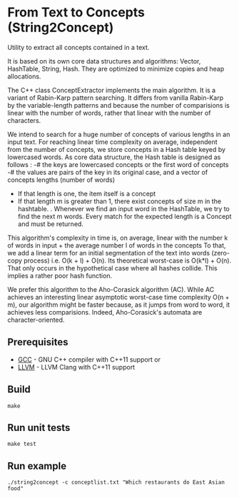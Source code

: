 # From Text to Concepts (String2Concept)
  
Utility to extract all concepts contained in a text.

It is based on its own core data structures and algorithms:
Vector, HashTable, String, Hash.
They are optimized to minimize copies and heap allocations.

The C++ class ConceptExtractor implements the main algorithm.
It is a variant of Rabin-Karp pattern searching.
It differs from vanilla Rabin-Karp by the variable-length patterns and
because the number of comparisions is linear with the number of words,
rather that linear with the number of characters.

We intend to search for a huge number of concepts of various lengths in an input text.
For reaching linear time complexity on average, independent from the number of concepts,
we store concepts in a Hash table keyed by lowercased words.
As core data structure, the Hash table is designed as follows :
-# the keys are lowercased concepts or the first word of concepts
-# the values are pairs of the key in its original case, and a vector of concepts lengths (number of words)
  - If that length is one, the item itself is a concept
  - If that length m is greater than 1, there exist concepts of size m in the hashtable.
    .
Whenever we find an input word in the HashTable, we try to find the next m words.
Every match for the expected length is a Concept and must be returned.

This algorithm's complexity in time is, on average, linear with
the number k of words in input + the average number l of words in the concepts
To that, we add a linear term for an initial segmentation of the text into words (zero-copy process)
i.e. O(k + l) + O(n).
Its theoretical worst-case is O(k*l) + O(n). That only occurs in the hypothetical case where all hashes collide. This implies a rather poor hash function.

We prefer this algorithm to the Aho-Corasick algorithm (AC). While AC achieves an interesting linear asymptotic worst-case time complexity O(n + m),
our algorithm might be faster because, as it jumps from word to word, it achieves less comparisions.
Indeed, Aho-Corasick's automata are character-oriented.


## Prerequisites
* [GCC](https://gcc.gnu.org/) - GNU C++ compiler with C++11 support
or 
* [LLVM](https://clang.llvm.org/) - LLVM Clang with C++11 support

## Build

```
make
```

## Run unit tests

```
make test
```

## Run example

```
./string2concept -c conceptlist.txt "Which restaurants do East Asian food"
```
